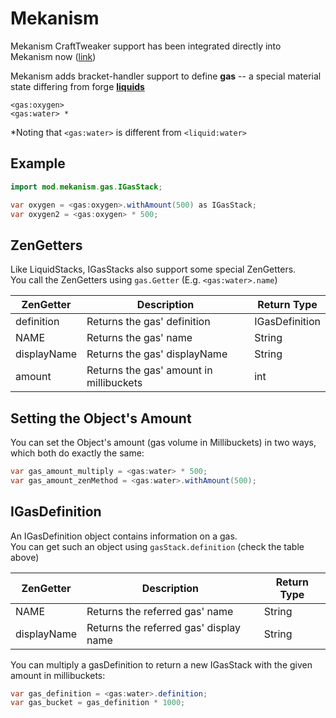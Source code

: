 Mekanism
======

Mekanism CraftTweaker support has been integrated directly into Mekanism now ([link](https://github.com/aidancbrady/Mekanism/tree/master/src/main/java/mekanism/common/integration/crafttweaker))

Mekanism adds bracket-handler support to define **gas** -- a special material state differing from forge [**liquids**](/Vanilla/Liquids/ILiquidStack)
```
<gas:oxygen>
<gas:water> *
```
*Noting that `<gas:water>` is different from `<liquid:water>`


Example
------
```java
import mod.mekanism.gas.IGasStack;

var oxygen = <gas:oxygen>.withAmount(500) as IGasStack;
var oxygen2 = <gas:oxygen> * 500;
```

ZenGetters
------

Like LiquidStacks, IGasStacks also support some special ZenGetters.  
You call the ZenGetters using `gas.Getter` (E.g. `<gas:water>.name`)

| ZenGetter   | Description                             | Return Type    |
|-------------|-----------------------------------------|----------------|
| definition  | Returns the gas' definition             | IGasDefinition |
| NAME        | Returns the gas' name                   | String         |
| displayName | Returns the gas' displayName            | String         |
| amount      | Returns the gas' amount in millibuckets | int            |


Setting the Object's Amount
------

You can set the Object's amount (gas volume in Millibuckets) in two ways, which both do exactly the same:
```JAVA
var gas_amount_multiply = <gas:water> * 500;
var gas_amount_zenMethod = <gas:water>.withAmount(500);
```


IGasDefinition
------

An IGasDefinition object contains information on a gas.  
You can get such an object using `gasStack.definition` (check the table above)

| ZenGetter   | Description                             | Return Type    |
|-------------|-----------------------------------------|----------------|
| NAME        | Returns the referred gas' name          | String         |
| displayName | Returns the referred gas' display name  | String         |

You can multiply a gasDefinition to return a new IGasStack with the given amount in millibuckets:
```JAVA
var gas_definition = <gas:water>.definition;
var gas_bucket = gas_definition * 1000;
```